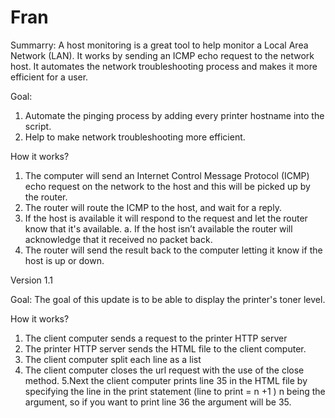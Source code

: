 # Fran
Summarry: 
A host monitoring is a great tool to help monitor a Local Area Network (LAN). It works by sending an ICMP echo request to the network host. 
It automates the network troubleshooting process and makes it more efficient for a user. 

Goal:
1. Automate the pinging process by adding every printer hostname into the script. 
2. Help to make network troubleshooting more efficient. 

How it works?
1. The computer will send an Internet Control Message Protocol (ICMP) echo request on the network to the host and 
this will be picked up by the router.
2. The router will route the ICMP to the host, and wait for a reply.
3. If the host is available it will respond to the request and let the router know that it's available.
    a. If the host isn’t available the router will acknowledge that it received no packet back.
4. The router will send the result back to the computer letting it know if the host is up or down.

Version 1.1

Goal: The goal of this update is to be able to display the printer's toner level. 

How it works?
1. The client computer sends a request to the printer HTTP server
2. The printer HTTP server sends the HTML file to the client computer.
3. The client computer split each line as a list 
4. The client computer closes the url request with the use of the close method. 
5.Next the client computer prints line 35 in the HTML file by specifying the line in the print statement 
(line to print = n +1 ) n being the argument, so if you want to print line 36 the argument will be 35.


